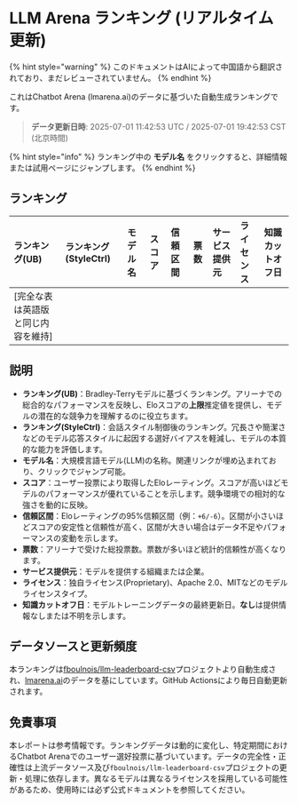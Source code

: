 # LLM Arena ランキング (リアルタイム更新)


{% hint style="warning" %}
このドキュメントはAIによって中国語から翻訳されており、まだレビューされていません。
{% endhint %}




これはChatbot Arena (lmarena.ai)のデータに基づいた自動生成ランキングです。

> **データ更新日時**: 2025-07-01 11:42:53 UTC / 2025-07-01 19:42:53 CST (北京時間)

{% hint style="info" %}
ランキング中の **モデル名** をクリックすると、詳細情報または試用ページにジャンプします。
{% endhint %}

## ランキング

| ランキング(UB) | ランキング(StyleCtrl) | モデル名 | スコア | 信頼区間 | 票数 | サービス提供元 | ライセンス | 知識カットオフ日 |
|:-|:-|:-|:-|:-|:-|:-|:-|:-|
| [完全な表は英語版と同じ内容を維持] | | | | | | | | |

## 説明

- **ランキング(UB)**：Bradley-Terryモデルに基づくランキング。アリーナでの総合的なパフォーマンスを反映し、Eloスコアの**上限**推定値を提供し、モデルの潜在的な競争力を理解するのに役立ちます。
- **ランキング(StyleCtrl)**：会話スタイル制御後のランキング。冗長さや簡潔さなどのモデル応答スタイルに起因する選好バイアスを軽減し、モデルの本質的な能力を評価します。
- **モデル名**：大規模言語モデル(LLM)の名称。関連リンクが埋め込まれており、クリックでジャンプ可能。
- **スコア**：ユーザー投票により取得したEloレーティング。スコアが高いほどモデルのパフォーマンスが優れていることを示します。競争環境での相対的な強さを動的に反映。
- **信頼区間**：Eloレーティングの95%信頼区間（例：`+6/-6`）。区間が小さいほどスコアの安定性と信頼性が高く、区間が大きい場合はデータ不足やパフォーマンスの変動を示します。
- **票数**：アリーナで受けた総投票数。票数が多いほど統計的信頼性が高くなります。
- **サービス提供元**：モデルを提供する組織または企業。
- **ライセンス**：独自ライセンス(Proprietary)、Apache 2.0、MITなどのモデルライセンスタイプ。
- **知識カットオフ日**：モデルトレーニングデータの最終更新日。**なし**は提供情報なしまたは不明を示します。

## データソースと更新頻度

本ランキングは[fboulnois/llm-leaderboard-csv](https://github.com/fboulnois/llm-leaderboard-csv)プロジェクトより自動生成され、[lmarena.ai](https://lmarena.ai/)のデータを基にしています。GitHub Actionsにより毎日自動更新されます。

## 免責事項

本レポートは参考情報です。ランキングデータは動的に変化し、特定期間におけるChatbot Arenaでのユーザー選好投票に基づいています。データの完全性・正確性は上流データソース及び`fboulnois/llm-leaderboard-csv`プロジェクトの更新・処理に依存します。異なるモデルは異なるライセンスを採用している可能性があるため、使用時には必ず公式ドキュメントを参照してください。